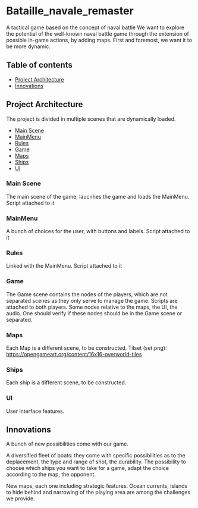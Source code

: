 # Bataille_navale_remaster
A tactical game based on the concept of naval battle
We want to explore the potential of the well-known naval battle game through the extension of possible in-game actions, by adding maps.
First and foremost, we want it to be more dynamic.

## Table of contents

- [Project Architecture](#project-architecture)
- [Innovations](#innovations)

## Project Architecture

The project is divided in multiple scenes that are dynamically loaded.
- [Main Scene](#main-scene)
- [MainMenu](#mainmenu)
- [Rules](#rules)
- [Game](#game)
- [Maps](#maps)
- [Ships](#ships)
- [UI](#ui)

### Main Scene

The main scene of the game, laucnhes the game and loads the MainMenu. Script attached to it

### MainMenu

A bunch of choices for the user, with buttons and labels. Script attached to it

### Rules

Linked with the MainMenu. Script attached to it

### Game

The Game scene contains the nodes of the players, which are not separated scenes as they only serve to manage the game. 
Scripts are attached to both players. 
Some nodes relative to the maps, the UI, the audio. One should verify if these nodes should be in the Game scene or separated.

### Maps

Each Map is a different scene, to be constructed.
Tilset (set.png): https://opengameart.org/content/16x16-overworld-tiles

### Ships

Each ship is a different scene, to be constructed.

### UI

User interface features.

## Innovations

A bunch of new possibilities come with our game.

A diversified fleet of boats: they come with specific possibilities as to the deplacement, the type and range of shot, the durability.
The possibility to choose which ships you want to take for a game, adapt the choice according to the map, the opponent.

New maps, each one including strategic features. Ocean currents, islands to hide behind and narrowing of the playing area are among the challenges we provide.
